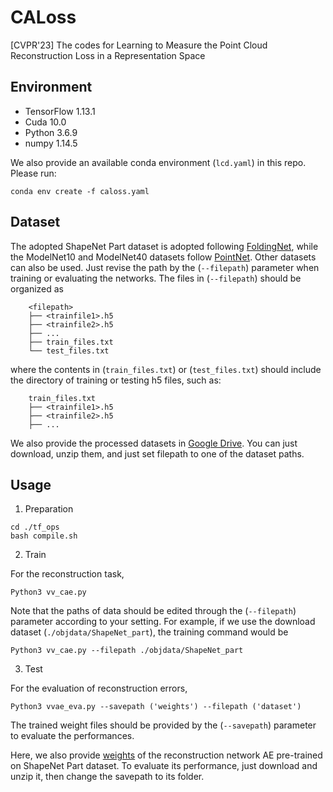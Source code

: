 # CALoss
[CVPR'23] The codes for Learning to Measure the Point Cloud Reconstruction Loss in a Representation Space

## Environment
* TensorFlow 1.13.1
* Cuda 10.0
* Python 3.6.9
* numpy 1.14.5

We also provide an available conda environment (`lcd.yaml`) in this repo. Please run:

```
conda env create -f caloss.yaml
```

## Dataset
The adopted ShapeNet Part dataset is adopted following [FoldingNet](http://www.merl.com/research/license#FoldingNet), while the ModelNet10 and ModelNet40 datasets follow [PointNet](https://github.com/charlesq34/pointnet.git). Other datasets can also be used. Just revise the path by the (`--filepath`) parameter when training or evaluating the networks.
The files in (`--filepath`) should be organized as

        <filepath>
        ├── <trainfile1>.h5 
        ├── <trainfile2>.h5
        ├── ...
        ├── train_files.txt
        └── test_files.txt

where the contents in (`train_files.txt`) or (`test_files.txt`) should include the directory of training or testing h5 files, such as:

        train_files.txt
        ├── <trainfile1>.h5
        ├── <trainfile2>.h5
        ├── ...

We also provide the processed datasets in [Google Drive](https://drive.google.com/file/d/1sjUk8o-wsZp2PJUej4TsmjnOPvjJegKR/view?usp=sharing). You can just download, unzip them, and just set filepath to one of the dataset paths.

## Usage

1. Preparation

```
cd ./tf_ops
bash compile.sh
```

2. Train

For the reconstruction task,
```
Python3 vv_cae.py
```

Note that the paths of data should be edited through the (`--filepath`) parameter according to your setting. For example, if we use the download dataset (`./objdata/ShapeNet_part`), the training command would be

```
Python3 vv_cae.py --filepath ./objdata/ShapeNet_part
```

3. Test

For the evaluation of reconstruction errors,
```
Python3 vvae_eva.py --savepath ('weights') --filepath ('dataset')
```

The trained weight files should be provided by the (`--savepath`) parameter to evaluate the performances.

Here, we also provide [weights](https://drive.google.com/file/d/19IqJ-LV5zpVrstu2yCn-LcUnt9mLaPtq/view?usp=sharing) of the reconstruction network AE pre-trained on ShapeNet Part dataset. To evaluate its performance, just download and unzip it, then change the savepath to its folder.

